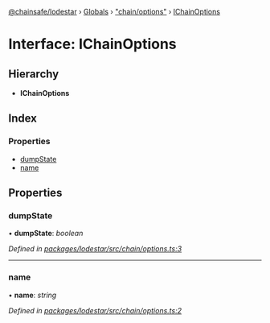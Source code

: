 [@chainsafe/lodestar](../README.md) › [Globals](../globals.md) › ["chain/options"](../modules/_chain_options_.md) › [IChainOptions](_chain_options_.ichainoptions.md)

# Interface: IChainOptions

## Hierarchy

* **IChainOptions**

## Index

### Properties

* [dumpState](_chain_options_.ichainoptions.md#dumpstate)
* [name](_chain_options_.ichainoptions.md#name)

## Properties

###  dumpState

• **dumpState**: *boolean*

*Defined in [packages/lodestar/src/chain/options.ts:3](https://github.com/ChainSafe/lodestar/blob/2143d4cb6/packages/lodestar/src/chain/options.ts#L3)*

___

###  name

• **name**: *string*

*Defined in [packages/lodestar/src/chain/options.ts:2](https://github.com/ChainSafe/lodestar/blob/2143d4cb6/packages/lodestar/src/chain/options.ts#L2)*
